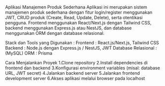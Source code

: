 Aplikasi Manajemen Produk Sederhana
Aplikasi ini merupakan sistem manajemen produk sederhana dengan fitur login/register menggunakan JWT, CRUD produk (Create, Read, Update, Delete), serta otentikasi pengguna.
Frontend menggunakan React/Next.js dengan Tailwind CSS, backend menggunakan Express.js atau NestJS, dan database menggunakan ORM dengan database relasional.

Stack dan Tools yang Digunakan :
Frontend : React.js/Next.js, Tailwind CSS
Backend : Node.js dengan Express.js / NestJS, JWT
Database Relasional : (MySQL)
ORM : Prisma

Cara Menjalankan Proyek
1.Clone repository
2.Install dependencies di frontend dan backend
3.Konfigurasi environment variables (misal: database URL, JWT secret)
4.Jalankan backend server
5.Jalankan frontend development server
6.Akses aplikasi melalui browser pada localhost

